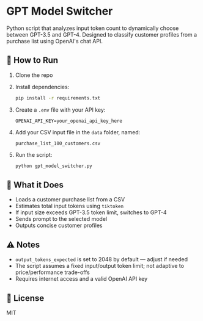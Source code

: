 # GPT Model Switcher

Python script that analyzes input token count to dynamically choose between GPT-3.5 and GPT-4. Designed to classify customer profiles from a purchase list using OpenAI's chat API.

## 🚀 How to Run

1. Clone the repo  
2. Install dependencies:  
   ```bash
   pip install -r requirements.txt
   ```

3. Create a `.env` file with your API key:  
   ```
   OPENAI_API_KEY=your_openai_api_key_here
   ```

4. Add your CSV input file in the `data` folder, named:
   ```
   purchase_list_100_customers.csv
   ```

5. Run the script:  
   ```bash
   python gpt_model_switcher.py
   ```

## 🧠 What it Does

- Loads a customer purchase list from a CSV  
- Estimates total input tokens using `tiktoken`  
- If input size exceeds GPT-3.5 token limit, switches to GPT-4  
- Sends prompt to the selected model  
- Outputs concise customer profiles

## ⚠️ Notes

- `output_tokens_expected` is set to 2048 by default — adjust if needed  
- The script assumes a fixed input/output token limit; not adaptive to price/performance trade-offs  
- Requires internet access and a valid OpenAI API key

## 📄 License

MIT
